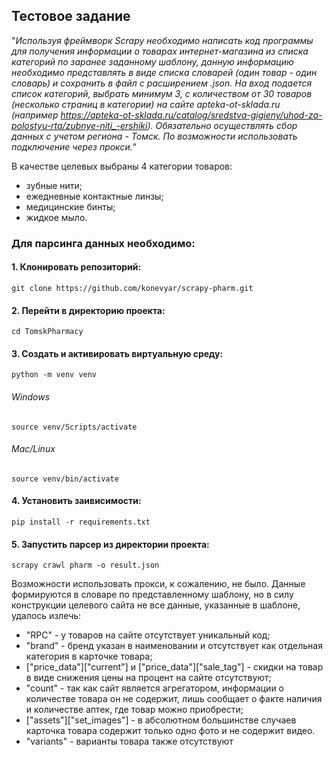 ## Тестовое задание 

"*Используя фреймворк Scrapy необходимо написать код программы для получения информации о товарах интернет-магазина из списка категорий по заранее заданному шаблону, данную информацию необходимо представлять в виде списка словарей (один товар - один словарь) и сохранить в файл с расширением .json. На вход подается список категорий, выбрать минимум 3, с количеством от 30 товаров (несколько страниц в категории) на сайте apteka-ot-sklada.ru (например https://apteka-ot-sklada.ru/catalog/sredstva-gigieny/uhod-za-polostyu-rta/zubnye-niti_-ershiki). Обязательно осуществлять сбор данных с учетом региона - Томск. По возможности использовать подключение через прокси.*"

В качестве целевых выбраны 4 категории товаров:
- зубные нити;
- ежедневные контактные линзы;
- медицинские бинты;
- жидкое мыло.

### Для парсинга данных необходимо: ###

#### 1. Клонировать репозиторий: ####
    git clone https://github.com/konevyar/scrapy-pharm.git

#### 2. Перейти в директорию проекта: ####
    cd TomskPharmacy

#### 3. Создать и активировать виртуальную среду: ####
    python -m venv venv

###### Windows
    source venv/Scripts/activate

###### Mac/Linux
    source venv/bin/activate

#### 4. Установить заивисимости: ####
    pip install -r requirements.txt

#### 5. Запустить парсер из директории проекта: ####
    scrapy crawl pharm -o result.json

Возможности использовать прокси, к сожалению, не было. Данные формируются в словаре по представленному шаблону, но в силу конструкции целевого сайта не все данные, указанные в шаблоне, удалось излечь:
- "RPC" - у товаров на сайте отсутствует уникальный код;
- "brand" - бренд указан в наименовании и отсутствует как отдельная категория в карточке товара;
- ["price_data"]["current"] и ["price_data"]["sale_tag"] - скидки на товар в виде снижения цены на процент на сайте отсутствуют;
- "count" - так как сайт является агрегатором, информации о количестве товара он не содержит, лишь сообщает о факте наличия и количестве аптек, где товар можно приобрести;
- ["assets"]["set_images"] - в абсолютном большинстве случаев карточка товара содержит только одно фото и не содержит видео.
- "variants" - варианты товара также отсутствуют